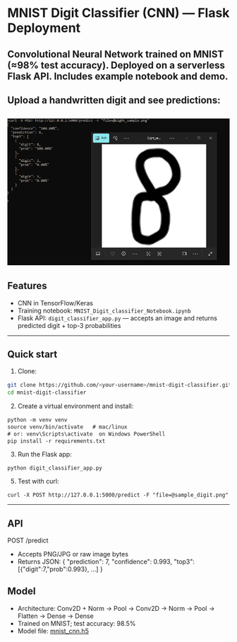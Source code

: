 # MNIST Digit Classifier (CNN) — Flask Deployment

Convolutional Neural Network trained on MNIST (≈98% test accuracy). Deployed on a serverless Flask API. Includes example notebook and demo.
---
## Upload a handwritten digit and see predictions:
![Eight Demo](screenshots/Demo_eight.PNG)
---

## Features
- CNN in TensorFlow/Keras
- Training notebook: `MNIST_Digit_classifier_Notebook.ipynb`
- Flask API: `digit_classifier_app.py` — accepts an image and returns predicted digit + top-3 probabilities

---

## Quick start
1. Clone:
```bash
git clone https://github.com/<your-username>/mnist-digit-classifier.git
cd mnist-digit-classifier
```

2. Create a virtual environment and install:
```
python -m venv venv
source venv/bin/activate   # mac/linux
# or: venv\Scripts\activate  on Windows PowerShell
pip install -r requirements.txt
```

3. Run the Flask app:
```
python digit_classifier_app.py
```

5. Test with curl:
```
curl -X POST http://127.0.0.1:5000/predict -F "file=@sample_digit.png"
```

---

## API
POST /predict
- Accepts PNG/JPG or raw image bytes
- Returns JSON:
  {
    "prediction": 7,
    "confidence": 0.993,
    "top3": [{"digit":7,"prob":0.993}, ...]
  }

## Model
- Architecture: Conv2D + Norm → Pool → Conv2D → Norm → Pool → Flatten → Dense → Dense
- Trained on MNIST; test accuracy: 98.5%
- Model file: [mnist_cnn.h5](https://github.com/blipovet/mnist-digit-classifier/releases/tag/v1.0/mnist_cnn.h5)


